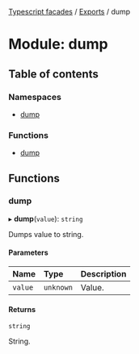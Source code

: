 [Typescript facades](../index.md) / [Exports](../modules.md) / dump

# Module: dump

## Table of contents

### Namespaces

- [dump](dump.dump.md)

### Functions

- [dump](dump.md#dump)

## Functions

### dump

▸ **dump**(`value`): `string`

Dumps value to string.

#### Parameters

| Name | Type | Description |
| :------ | :------ | :------ |
| `value` | `unknown` | Value. |

#### Returns

`string`

String.

